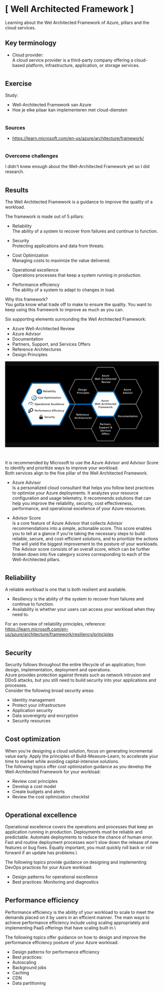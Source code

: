 # [ Well Architected Framework ]
Learning about the Wel Architected Framework of Azure, pillars and the cloud services.

## Key terminology
- Cloud provider:\
A cloud service provider is a third-party company offering a cloud-based platform, infrastructure, application, or storage services.

#
## Exercise
Study:
- Well-Architected Framework van Azure
- Hoe je elke pilaar kan implementeren met cloud-diensten

#
### Sources
- https://learn.microsoft.com/en-us/azure/architecture/framework/

#
### Overcome challenges
I didn't knew enough about the Well-Architected Framework yet so I did research.
#

## Results 

The Well Architected Framework is a guidance to improve the quality of a workload.

The framework is made out of 5 pillars:
- Reliability\
The ability of a system to recover from failures and continue to function.

- Security\
Protecting applications and data from threats.

- Cost Optimization\
Managing costs to maximize the value delivered.

- Operational excellence\
Operations processes that keep a system running in production.

- Performance efficiency\
The ability of a system to adapt to changes in load.

Why this framework?\
You gotta know what trade off to make to ensure the quality. You want to keep using this framework to improve as much as you can. 

Six supporting elements surrounding the Well Architected Framework:
- Azure Well-Architected Review
- Azure Advisor
- Documentation
- Partners, Support, and Services Offers
- Reference Architectures
- Design Principles

![](./../../../00_includes/AZURE12_screenshot_overview.png)
# 

It is recommended by Microsoft to use the Azure Advisor and Advisor Score to identify and prioritize ways to improve your workload.\
Both services align to the five pillar of the Well Architected Framework. 

- Azure Advisor\
Is a personalized cloud consultant that helps you follow best practices to optimize your Azure deployments. It analyzes your resource configuration and usage telemetry. It recommends solutions that can help you improve the reliability, security, cost effectiveness, performance, and operational excellence of your Azure resources.

- Advisor Score\
Is a core feature of Azure Advisor that collects Advisor recommendations into a simple, actionable score. This score enables you to tell at a glance if you're taking the necessary steps to build reliable, secure, and cost-efficient solutions, and to prioritize the actions that will yield the biggest improvement to the posture of your workloads. The Advisor score consists of an overall score, which can be further broken down into five category scores corresponding to each of the Well-Architected pillars.
#
## Reliability
A reliable workload is one that is both resilient and available.
- Resiliency is the ability of the system to recover from failures and continue to function.
- Availability is whether your users can access your workload when they need to.

For an overview of reliability principles, reference: https://learn.microsoft.com/en-us/azure/architecture/framework/resiliency/principles

#
## Security
Security follows throughout the entire lifecycle of an application; from design, implementation, deployment and operations.\
Azure provides protection against threats such as network intrusion and DDoS attacks, but you still need to build security into your applications and processes.\
Consider the following broad security areas:
- Identity management
- Protect your infrastructure
- Application security
- Data sovereignty and encryption
- Security resources
#
## Cost optimization
When you're designing a cloud solution, focus on generating incremental value early. Apply the principles of Build-Measure-Learn, to accelerate your time to market while avoiding capital-intensive solutions.\
The following topics offer cost optimization guidance as you develop the Well-Architected Framework for your workload:

- Review cost principles
- Develop a cost model
- Create budgets and alerts
- Review the cost optimization checklist

#
## Operational excellence
Operational excellence covers the operations and processes that keep an application running in production. Deployments must be reliable and predictable. Automate deployments to reduce the chance of human error. Fast and routine deployment processes won't slow down the release of new features or bug fixes. Equally important, you must quickly roll back or roll forward if an update has problems.\

The following topics provide guidance on designing and implementing DevOps practices for your Azure workload:

- Design patterns for operational excellence
- Best practices: Monitoring and diagnostics
#
## Performance efficiency
Performance efficiency is the ability of your workload to scale to meet the demands placed on it by users in an efficient manner. The main ways to achieve performance efficiency include using scaling appropriately and implementing PaaS offerings that have scaling built in.\

The following topics offer guidance on how to design and improve the performance efficiency posture of your Azure workload:

- Design patterns for performance efficiency
- Best practices:
- Autoscaling
- Background jobs
- Caching
- CDN
- Data partitioning
